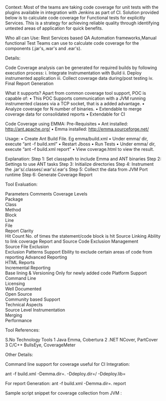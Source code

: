 Context:
Most of the teams are taking code coverage for unit tests with the plugins available in integration with Jenkins as part of CI.
Solution provided below is to calculate code coverage for Functional tests for explicitly Services.
This is a strategy for achieving reliable quality through identifying untested areas of application for quick benefits.

Who all can Use:
Rest Services based QA Automation frameworks,Manual functional Test Teams can use to calculate code coverage for the components (.jar's,.war's and .ear's).

Details:
 
Code Coverage analysis can be generated for required builds by following execution process:
            i. Integrate Instrumentation with Build
            ii. Deploy instrumented application
            iii. Collect coverage data during/post testing
            iv. Final Report Generation

What it supports?
Apart from common coverage tool support, POC is capable of:
•	This POC Supports communication with a JVM running instrumented classes via a TCP socket, that is a added advantage.
•	Analyze coverage for N number of binaries. 
•	Extendable to merge coverage data for consolidated reports
•	Extendable for CI 



Code Coverage using EMMA:
Pre-Requisites 
•          Ant installed: http://ant.apache.org/
•          Emma installed: http://emma.sourceforge.net/

Usage:
•          Create Ant Build File. Eg  emma/build.xml
•          Under emma/ dir, execute “ant -f build.xml”
•          Restart Jboss
•          Run Tests
•          Under emma/ dir, execute “ant –f build.xml report”
•          View coverage.html to view the result.
 
Explanation:
Step 1: Set classpath to include Emma and ANT binaries
Step 2: Settings to use ANT tasks
Step 3: Initialize directories
Step 4: Instrument the .jar's/.classes/.war's/.ear's
Step 5: Collect the data from JVM Port runtime
Step 6: Generate Coverage Report
 






Tool Evaluation:

Parameters	Comments
Coverage Levels	 
Package	 
Class	 
Method	 
Block	 
Line	 
File	 
Report Clarity	 
Hit Count	No. of times the statement/code block is hit
Source Linking	Ability to link coverage Report and Source Code
Exclusion Management	 
Source File Exclusion	 
Exclusion Patterns Support	Ebility to exclude certain areas of code from reporting
Advanced Reporting	 
HTML Reports	 
Incremental Reporting	 
Base lining & Versioning	Only for newly added code
Platform Support	 
Command Line	 
Licensing	 
Well Documented	 
Open Source	 
Community based Support	 
Technical Aspects	 
Source Level Instrumentation	 
Merging	 
Performance	 







Tool References:

S.No	Technology	Tools
1	Java	Emma, Cobertura
2	.NET	NCover, PartCover
3	C/C++	BullsEye, CoverageMeter



Other Details:

Command line support for coverage useful for CI Integration:

ant -f build.xml -Demma.dir=.  -Ddeploy.dir=/<jboss deploy dir> -Ddeploy.lib=<jboss default lib>

For report Generation:
 ant -f build.xml -Demma.dir=.  report

Sample script snippet for coverage collection from JVM :

<emma>
                    <ctl connect="${jvm.host.port}">
                        <command name="coverage.get" args="${coverage.dir}/${coverage.file},true"/>
                        <command name="coverage.reset"/>
                    </ctl>
                </emma>
